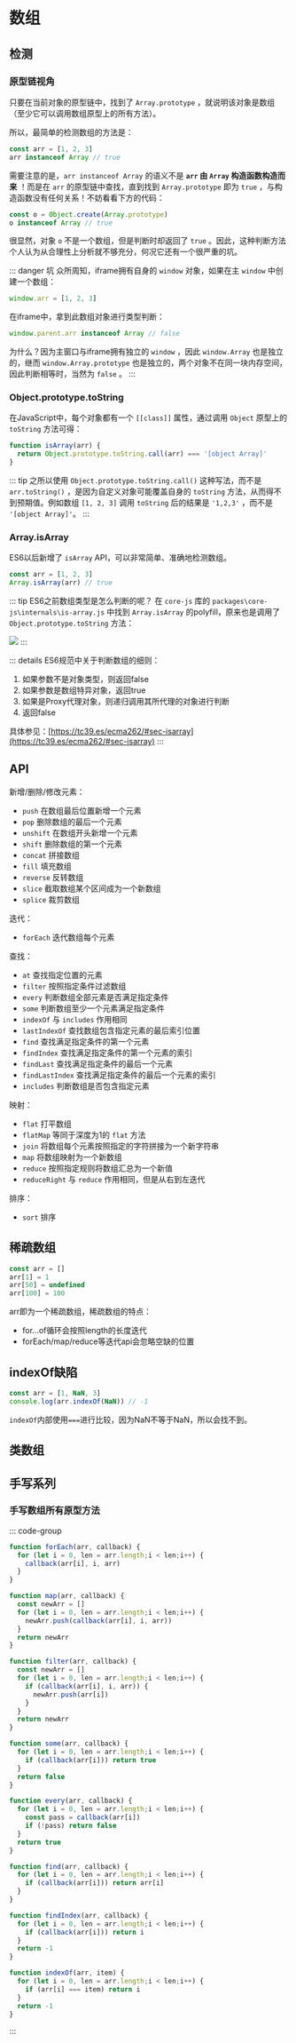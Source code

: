 # 数组

## 检测

### 原型链视角

只要在当前对象的原型链中，找到了 `Array.prototype` ，就说明该对象是数组（至少它可以调用数组原型上的所有方法）。

所以，最简单的检测数组的方法是：

```js
const arr = [1, 2, 3]
arr instanceof Array // true
```

需要注意的是，`arr instanceof Array` 的语义不是 **`arr` 由 `Array` 构造函数构造而来** ！而是在 `arr` 的原型链中查找，直到找到 `Array.prototype` 即为 `true` ，与构造函数没有任何关系！不妨看看下方的代码：

```js
const o = Object.create(Array.prototype)
o instanceof Array // true
```

很显然，对象 `o` 不是一个数组，但是判断时却返回了 `true` 。因此，这种判断方法个人认为从合理性上分析就不够充分，何况它还有一个很严重的坑。

::: danger 坑
众所周知，iframe拥有自身的 `window` 对象，如果在主 `window` 中创建一个数组：

```js
window.arr = [1, 2, 3]
```

在iframe中，拿到此数组对象进行类型判断：

```js
window.parent.arr instanceof Array // false
```

为什么？因为主窗口与iframe拥有独立的 `window` ，因此 `window.Array` 也是独立的，继而 `window.Array.prototype` 也是独立的，两个对象不在同一块内存空间，因此判断相等时，当然为 `false` 。
:::

### Object.prototype.toString

在JavaScript中，每个对象都有一个 `[[class]]` 属性，通过调用 `Object` 原型上的 `toString` 方法可得：

```js
function isArray(arr) {
  return Object.prototype.toString.call(arr) === '[object Array]'
}
```

::: tip
之所以使用 `Object.prototype.toString.call()` 这种写法，而不是 `arr.toString()` ，是因为自定义对象可能覆盖自身的 `toString` 方法，从而得不到预期值。例如数组 `[1, 2, 3]` 调用 `toString` 后的结果是 `'1,2,3'` ，而不是 `'[object Array]'`。
:::

### Array.isArray

ES6以后新增了 `isArray` API，可以非常简单、准确地检测数组。

```js
const arr = [1, 2, 3]
Array.isArray(arr) // true
```

::: tip ES6之前数组类型是怎么判断的呢？
在 `core-js` 库的 `packages\core-js\internals\is-array.js` 中找到 `Array.isArray` 的polyfill，原来也是调用了 `Object.prototype.toString` 方法：

![](./images/core-js-is-array.png)
:::

::: details ES6规范中关于判断数组的细则：
1. 如果参数不是对象类型，则返回false
2. 如果参数是数组特异对象，返回true
3. 如果是Proxy代理对象，则递归调用其所代理的对象进行判断
4. 返回false

具体参见：[https://tc39.es/ecma262/#sec-isarray](https://tc39.es/ecma262/#sec-isarray)
:::

## API

新增/删除/修改元素：
- `push` 在数组最后位置新增一个元素
- `pop` 删除数组的最后一个元素
- `unshift` 在数组开头新增一个元素
- `shift` 删除数组的第一个元素
- `concat` 拼接数组
- `fill` 填充数组
- `reverse` 反转数组
- `slice` 截取数组某个区间成为一个新数组
- `splice` 裁剪数组

迭代：
- `forEach` 迭代数组每个元素

查找：
- `at` 查找指定位置的元素
- `filter` 按照指定条件过滤数组
- `every` 判断数组全部元素是否满足指定条件
- `some` 判断数组至少一个元素满足指定条件
- `indexOf` 与 `includes` 作用相同
- `lastIndexOf` 查找数组包含指定元素的最后索引位置
- `find` 查找满足指定条件的第一个元素
- `findIndex` 查找满足指定条件的第一个元素的索引
- `findLast` 查找满足指定条件的最后一个元素
- `findLastIndex` 查找满足指定条件的最后一个元素的索引
- `includes` 判断数组是否包含指定元素


映射：
- `flat` 打平数组
- `flatMap` 等同于深度为1的 `flat` 方法
- `join` 将数组每个元素按照指定的字符拼接为一个新字符串
- `map` 将数组映射为一个新数组
- `reduce` 按照指定规则将数组汇总为一个新值
- `reduceRight` 与 `reduce` 作用相同，但是从右到左迭代

排序：
- `sort` 排序



## 稀疏数组

```javascript
const arr = []
arr[1] = 1
arr[50] = undefined
arr[100] = 100
```
arr即为一个稀疏数组，稀疏数组的特点：

* for...of循环会按照length的长度迭代
* forEach/map/reduce等迭代api会忽略空缺的位置

## indexOf缺陷


```javascript
const arr = [1, NaN, 3]
console.log(arr.indexOf(NaN)) // -1
```
`indexOf`内部使用`===`进行比较，因为NaN不等于NaN，所以会找不到。

## 类数组

<Todo />

## 手写系列

### 手写数组所有原型方法


::: code-group

```js [forEach]
function forEach(arr, callback) {
  for (let i = 0, len = arr.length;i < len;i++) {
    callback(arr[i], i, arr)
  }
}
```

```js [map]
function map(arr, callback) {
  const newArr = []
  for (let i = 0, len = arr.length;i < len;i++) {
    newArr.push(callback(arr[i], i, arr))
  }
  return newArr
}
```

```js [filter]
function filter(arr, callback) {
  const newArr = []
  for (let i = 0, len = arr.length;i < len;i++) {
    if (callback(arr[i], i, arr)) {
      newArr.push(arr[i])
    }
  }
  return newArr
}
```


```js [some]
function some(arr, callback) {
  for (let i = 0, len = arr.length;i < len;i++) {
    if (callback(arr[i])) return true
  }
  return false
}
```

```js [every]
function every(arr, callback) {
  for (let i = 0, len = arr.length;i < len;i++) {
    const pass = callback(arr[i])
    if (!pass) return false
  }
  return true
}
```

```js [find]
function find(arr, callback) {
  for (let i = 0, len = arr.length;i < len;i++) {
    if (callback(arr[i])) return arr[i]
  }
}
```

```js [findIndex]
function findIndex(arr, callback) {
  for (let i = 0, len = arr.length;i < len;i++) {
    if (callback(arr[i])) return i
  }
  return -1
}
```

```js [indexOf]
function indexOf(arr, item) {
  for (let i = 0, len = arr.length;i < len;i++) {
    if (arr[i] === item) return i
  }
  return -1
}
```

:::

